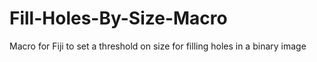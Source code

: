 # Fill-Holes-By-Size-Macro
Macro for Fiji to set a threshold on size for filling holes in a binary image
